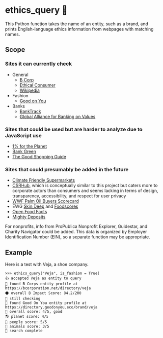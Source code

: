 # ethics_query 🔎
 
This Python function takes the name of an entity, such as a brand, and prints English-language ethics information from webpages with matching names.

## Scope
### Sites it can currently check
- General
  - [B Corp](https://bcorporation.net/directory)
  - [Ethical Consumer](https://www.ethicalconsumer.org/)
  - [Wikipedia](https://en.wikipedia.org/)
- Fashion
  - [Good on You](https://directory.goodonyou.eco/)
- Banks
  - [BankTrack](https://www.banktrack.org/)
  - [Global Alliance for Banking on Values](https://www.gabv.org)

### Sites that could be used but are harder to analyze due to JavaScript use
- [1% for the Planet](https://directories.onepercentfortheplanet.org/)
- [Bank Green](https://bank.green/)
- [The Good Shopping Guide](https://thegoodshoppingguide.com)

### Sites that could presumably be added in the future
- [Climate Friendly Supermarkets](https://www.climatefriendlysupermarkets.org/scorecard)
- [CSRHub](https://www.csrhub.com/csrhub-restful-api), which is conceptually similar to this project but caters more to corporate actors than consumers and seems lacking in terms of design, transparency, accessibility, and respect for user privacy
- [WWF Palm Oil Buyers Scorecard](http://palmoilscorecard.panda.org/#/scores)
- EWG [Skin Deep](https://www.ewg.org/skindeep/) and [Foodscores](https://www.ewg.org/foodscores/)
- [Open Food Facts](https://fr-en.openfoodfacts.org/data)
- [Mighty Deposits](https://mightydeposits.com/)

For nonprofits, info from ProPublica Nonprofit Explorer, Guidestar, and Charity Navigator could be added. This data is organized by Employer Identification Number (EIN), so a separate function may be appropriate.

## Example

Here is a test with Veja, a shoe company.

	>>> ethics_query("Veja", is_fashion = True)
	👍 accepted Veja as entity to query
	👀 found B Corps entity profile at https://bcorporation.net/directory/veja
	⚫️ overall B Impact Score: 84.2/200
	🐢 still checking
	👀 found Good On You entity profile at https://directory.goodonyou.eco/brand/veja
	🙂 overall score: 4/5, good
	🌎 planet score: 4/5
	👥 people score: 5/5
	🦋 animals score: 3/5
	🔎 search complete
